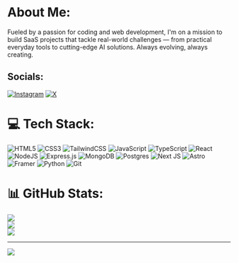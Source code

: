 # About Me:
Fueled by a passion for coding and web development, I'm on a mission to build SaaS projects that tackle real-world challenges — from practical everyday tools to cutting-edge AI solutions. Always evolving, always creating.


## Socials:
[![Instagram](https://img.shields.io/badge/Instagram-%23E4405F.svg?logo=Instagram&logoColor=white)](https://instagram.com/l.giuliano.l) [![X](https://img.shields.io/badge/X-black.svg?logo=X&logoColor=white)](https://x.com/SirYogger) 

# 💻 Tech Stack:
![HTML5](https://img.shields.io/badge/html5-%23E34F26.svg?style=for-the-badge&logo=html5&logoColor=white) ![CSS3](https://img.shields.io/badge/css3-%231572B6.svg?style=for-the-badge&logo=css3&logoColor=white) ![TailwindCSS](https://img.shields.io/badge/tailwindcss-%2338B2AC.svg?style=for-the-badge&logo=tailwind-css&logoColor=white) ![JavaScript](https://img.shields.io/badge/javascript-%23323330.svg?style=for-the-badge&logo=javascript&logoColor=%23F7DF1E) ![TypeScript](https://img.shields.io/badge/typescript-%23007ACC.svg?style=for-the-badge&logo=typescript&logoColor=white) ![React](https://img.shields.io/badge/react-%2320232a.svg?style=for-the-badge&logo=react&logoColor=%2361DAFB) ![NodeJS](https://img.shields.io/badge/node.js-6DA55F?style=for-the-badge&logo=node.js&logoColor=white) ![Express.js](https://img.shields.io/badge/express.js-%23404d59.svg?style=for-the-badge&logo=express&logoColor=%2361DAFB) ![MongoDB](https://img.shields.io/badge/MongoDB-%234ea94b.svg?style=for-the-badge&logo=mongodb&logoColor=white) ![Postgres](https://img.shields.io/badge/postgres-%23316192.svg?style=for-the-badge&logo=postgresql&logoColor=white) ![Next JS](https://img.shields.io/badge/Next-black?style=for-the-badge&logo=next.js&logoColor=white) ![Astro](https://img.shields.io/badge/astro-%232C2052.svg?style=for-the-badge&logo=astro&logoColor=white) ![Framer](https://img.shields.io/badge/Framer-black?style=for-the-badge&logo=framer&logoColor=blue) ![Python](https://img.shields.io/badge/python-3670A0?style=for-the-badge&logo=python&logoColor=ffdd54) ![Git](https://img.shields.io/badge/git-%23F05033.svg?style=for-the-badge&logo=git&logoColor=white) 
# 📊 GitHub Stats:
![](https://github-readme-stats.vercel.app/api?username=GiulianoCode&theme=onedark&hide_border=true&include_all_commits=false&count_private=false)<br/>
![](https://github-readme-streak-stats.herokuapp.com/?user=GiulianoCode&theme=onedark&hide_border=true)<br/>
![](https://github-readme-stats.vercel.app/api/top-langs/?username=GiulianoCode&theme=onedark&hide_border=true&include_all_commits=false&count_private=false&layout=compact)

---
[![](https://visitcount.itsvg.in/api?id=GiulianoCode&icon=6&color=4)](https://visitcount.itsvg.in)

<!-- Proudly created with GPRM ( https://gprm.itsvg.in ) -->
